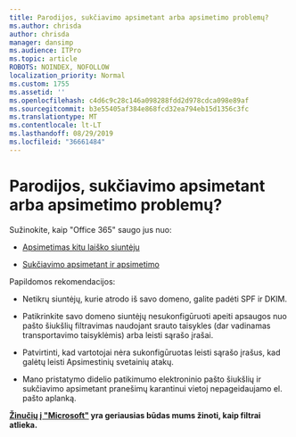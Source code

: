 ```yaml
---
title: Parodijos, sukčiavimo apsimetant arba apsimetimo problemų?
ms.author: chrisda
author: chrisda
manager: dansimp
ms.audience: ITPro
ms.topic: article
ROBOTS: NOINDEX, NOFOLLOW
localization_priority: Normal
ms.custom: 1755
ms.assetid: ''
ms.openlocfilehash: c4d6c9c28c146a098288fdd2d978cdca098e89af
ms.sourcegitcommit: b3e55405af384e868fcd32ea794eb15d1356c3fc
ms.translationtype: MT
ms.contentlocale: lt-LT
ms.lasthandoff: 08/29/2019
ms.locfileid: "36661484"
---
```

# <a name="issues-with-spoofing-phishing-or-impersonation"></a>Parodijos, sukčiavimo apsimetant arba apsimetimo problemų?

Sužinokite, kaip "Office 365" saugo jus nuo:

- [Apsimetimas kitu laiško siuntėju](https://docs.microsoft.com/office365/securitycompliance/anti-spoofing-protection)

- [Sukčiavimo apsimetant ir apsimetimo](https://docs.microsoft.com/office365/securitycompliance/atp-anti-phishing)

Papildomos rekomendacijos:

- Netikrų siuntėjų, kurie atrodo iš savo domeno, galite padėti SPF ir DKIM.

- Patikrinkite savo domeno siuntėjų nesukonfigūruoti apeiti apsaugos nuo pašto šiukšlių filtravimas naudojant srauto taisykles (dar vadinamas transportavimo taisyklėmis) arba leisti sąrašo įrašai.

- Patvirtinti, kad vartotojai nėra sukonfigūruotas leisti sąrašo įrašus, kad galėtų leisti Apsimestinių svetainių atakų.

- Mano pristatymo didelio patikimumo elektroninio pašto šiukšlių ir sukčiavimo apsimetant pranešimų karantinui vietoj nepageidaujamo el. pašto aplanką.

**[Žinučių į "Microsoft"](https://support.office.com/article/b5caa9f1-cdf3-4443-af8c-ff724ea719d2) yra geriausias būdas mums žinoti, kaip filtrai atlieka.**
